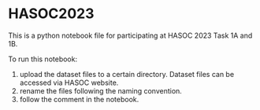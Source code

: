 # HASOC2023

This is a python notebook file for participating at HASOC 2023 Task 1A and 1B.

To run this notebook:
1. upload the dataset files to a certain directory. Dataset files can be accessed via HASOC website.
2. rename the files following the naming convention.
3. follow the comment in the notebook.
